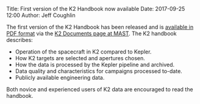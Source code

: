 Title: First version of the K2 Handbook now available
Date: 2017-09-25 12:00
Author: Jeff Coughlin

The first version of the K2 Handbook has been released and is
[available in PDF format](https://archive.stsci.edu/k2/manuals/k2_handbook.pdf)
via the [K2 Documents page at MAST](https://archive.stsci.edu/k2/documents.html).
The K2 handbook describes:

* Operation of the spacecraft in K2 compared to Kepler.
* How K2 targets are selected and apertures chosen.
* How the data is processed by the Kepler pipeline and archived.
* Data quality and characteristics for campaigns processed to-date.
* Publicly available engineering data.

Both novice and experienced users of K2 data are encouraged to read the handbook.
